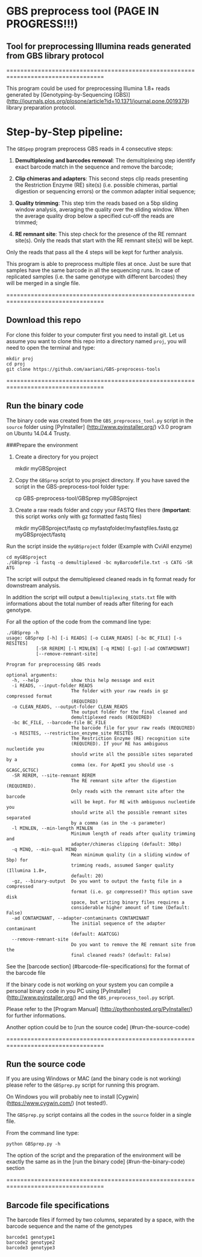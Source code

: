 # GBS preprocess tool (PAGE IN PROGRESS!!!)

## Tool for preprocessing Illumina reads generated from GBS library protocol

==================================================================================

This program could be used for preprocessing Illumina 1.8+ reads generated by [Genotyping-by-Sequencing (GBS)] (http://journals.plos.org/plosone/article?id=10.1371/journal.pone.0019379) library preparation protocol.

# Step-by-Step pipeline:

The `GBSpep` program preprocess GBS reads in 4 consecutive steps:

1. **Demultiplexing and barcodes removal**: The demultiplexing step identify exact barcode match in the sequence and remove the barcode;

2. **Clip chimeras and adapters**: This second steps clip reads presenting the Restriction Enzyme (RE) site(s) (i.e. possible chimeras, partial digestion or sequencing errors) or the common adapter initial sequence;

3. **Quality trimming**: This step trim the reads based on a 5bp sliding window analysis, averaging the quality over the sliding window. When the average quality drop below a specified cut-off the reads are trimmed;

4. **RE remnant site**: This step check for the presence of the RE remnant site(s). Only the reads that start with the RE remnant site(s) will be kept.  


Only the reads that pass all the 4 steps will be kept for further analysis.

This program is able to preprocess multiple files at once. Just be sure that samples have the same barcode in all the sequencing runs. In case of replicated samples (i.e. the same genotype with different barcodes) they will be merged in a single file.

==================================================================================

## Download this repo

For clone this folder to your computer first you need to install git.
Let us assume you want to clone this repo into a directory named `proj`, you will need to open the terminal and type:

    mkdir proj
    cd proj
    git clone https://github.com/aariani/GBS-preprocess-tools

==================================================================================

## Run the binary code

The binary code was created from the `GBS_preprocess_tool.py` script in the `source` folder using [PyInstaller] (http://www.pyinstaller.org/) v3.0 program on Ubuntu 14.04.4 Trusty.

###Prepare the environment

1. Create a directory for you project

	mkdir myGBSproject

2. Copy the `GBSprep` script to you project directory. If you have saved the script in the GBS-preprocess-tool folder type:

	cp GBS-preprocess-tool/GBSprep myGBSproject

3. Create a raw reads folder and copy your FASTQ files there (**Important**: this script works only with gz formatted fastq files)
 
	mkdir myGBSproject/fastq
	cp myfastqfolder/myfastqfiles.fastq.gz myGBSproject/fastq


Run the script inside the `myGBSproject` folder (Example with CviAII enzyme)

	cd myGBSproject
	./GBSprep -i fastq -o demultiplexed -bc myBarcodefile.txt -s CATG -SR ATG

The script will output the demultiplexed cleaned reads in fq format ready for downstream analysis.

In addition the script will output a `Demultiplexing_stats.txt` file with informations about the total number of reads after filtering for each genotype.

For all the option of the code from the command line type:

	./GBSprep -h
	usage: GBSprep [-h] [-i READS] [-o CLEAN_READS] [-bc BC_FILE] [-s RESITES]
               [-SR REREM] [-l MINLEN] [-q MINQ] [-gz] [-ad CONTAMINANT]
               [--remove-remnant-site]

	Program for preprocessing GBS reads
	
	optional arguments:
	  -h, --help            show this help message and exit
	  -i READS, --input-folder READS
	                        The folder with your raw reads in gz compressed format
	                        (REQUIRED)
	  -o CLEAN_READS, --output-folder CLEAN_READS
	                        The output folder for the final cleaned and
	                        demultiplexed reads (REQUIRED)
	  -bc BC_FILE, --barcode-file BC_FILE
	                        The barcode file for your raw reads (REQUIRED)
	  -s RESITES, --restriction_enzyme_site RESITES
	                        The Restriction Enzyme (RE) recognition site
	                        (REQUIRED). If your RE has ambiguous nucleotide you
	                        should write all the possible sites separated by a
	                        comma (ex. For ApeKI you should use -s GCAGC,GCTGC)
	  -SR REREM, --site-remnant REREM
	                        The RE remnant site after the digestion (REQUIRED).
	                        Only reads with the remnant site after the barcode
	                        will be kept. For RE with ambiguous nucleotide you
	                        should write all the possible remnant sites separated
	                        by a comma (as in the -s parameter)
	  -l MINLEN, --min-length MINLEN
	                        Minimum length of reads after quality trimming and
	                        adapter/chimeras clipping (default: 30bp)
	  -q MINQ, --min-qual MINQ
	                        Mean minimum quality (in a sliding window of 5bp) for
	                        trimming reads, assumed Sanger quality (Illumina 1.8+,
	                        default: 20)
	  -gz, --binary-output  Do you want to output the fastq file in a compressed
	                        format (i.e. gz compressed)? This option save disk
	                        space, but writing binary files requires a
	                        considerable higher amount of time (Default: False)
	  -ad CONTAMINANT, --adapter-contaminants CONTAMINANT
	                        The initial sequence of the adapter contaminant
	                        (default: AGATCGG)
	  --remove-remnant-site
	                        Do you want to remove the RE remnant site from the
	                        final cleaned reads? (default: False)



See the [barcode section] (#barcode-file-specifications) for the format of the barcode file

If the binary code is not working on your system you can compile a personal binary code in you PC using [PyInstaller] (http://www.pyinstaller.org/) and the `GBS_preprocess_tool.py` script. 

Please refer to the [Program Manual] (http://pythonhosted.org/PyInstaller/) for further informations.

Another option could be to [run the source code] (#run-the-source-code)

==================================================================================

## Run the source code

If you are using Windows or MAC (and the binary code is not working) please refer to the `GBSprep.py` script for running this program.

On Windows you will probably nee to install [Cygwin] (https://www.cygwin.com/) (not tested!).

The `GBSprep.py` script contains all the codes in the `source` folder in a single file.

From the command line type:

	python GBSprep.py -h


The option of the script and the preparation of the environment will be exactly the same as in the [run the binary code] (#run-the-binary-code) section

==================================================================================

## Barcode file specifications

The barcode files if formed by two columns, separated by a space, with the barcode sequence and the name of the genotypes

	barcode1 genotype1
	barcode2 genotype2
	barcode3 genotype3


